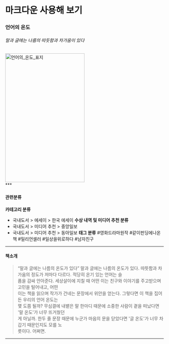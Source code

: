 마크다운 사용해 보기<!--h1-->
============================

### 언어의 온도 
###### 말과 글에는 나름의 따듯함과 차가움이 있다
<img src="http://image.yes24.com/goods/30387696/800x0" width="252px" height="410px" title="px(픽셀) 크기 설정" alt="언어의_온도_표지"></img><br/>
*** <!--수평선-->
#### 관련분류 <!--h4-->
**카테고리 분류** <!--강조-->
* 국내도서 > 에세이 > 한국 에세이 <!--줄바꿈-->
**수상 내역 및 미디어 추천 분류** 
* 국내도서 > 미디어 추천 > 중앙일보
* 국내도서 > 미디어 추천 > 동아일보
**태그 분류** 
#영화드라마원작 #같이펀딩에나온책 #밀리언셀러 #일상을위로하다 #남자친구

***
#### 책소개
> “말과 글에는 나름의 온도가 있다” 
> 말과 글에는 나름의 온도가 있다. 따뜻함과 차가움의 정도가 저마다 다르다. 적당히 온기 있는 언어는 슬   
> 픔을 감싸 안아준다. 세상살이에 지칠 때 어떤 이는 친구와 이야기를 주고받으며 고민을 털어내고, 어떤     
> 이는 책을 읽으며 작가가 건네는 문장에서 위안을 얻는다. 그렇다면 이 책을 집어 든 우리의 언어 온도는  
> 몇 도쯤 될까? 무심결에 내뱉은 말 한마디 때문에 소중한 사람이 곁을 떠났다면 '말 온도'가 너무 뜨거웠던   
> 게 아닐까. 한두 줄 문장 때문에 누군가 마음의 문을 닫았다면 '글 온도'가 너무 차갑기 때문인지도 모를 노    
> 릇이다. 어쩌면. 
***
  
